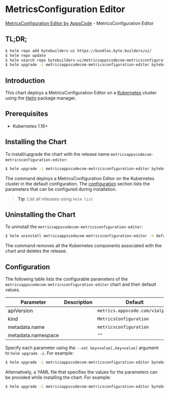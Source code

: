 # MetricsConfiguration Editor

[MetricsConfiguration Editor by AppsCode](https://byte.builders) - MetricsConfiguration Editor

## TL;DR;

```bash
$ helm repo add bytebuilders-ui https://bundles.byte.builders/ui/
$ helm repo update
$ helm search repo bytebuilders-ui/metricsappscodecom-metricsconfiguration-editor --version=v0.4.18
$ helm upgrade -i metricsappscodecom-metricsconfiguration-editor bytebuilders-ui/metricsappscodecom-metricsconfiguration-editor -n default --create-namespace --version=v0.4.18
```

## Introduction

This chart deploys a MetricsConfiguration Editor on a [Kubernetes](http://kubernetes.io) cluster using the [Helm](https://helm.sh) package manager.

## Prerequisites

- Kubernetes 1.16+

## Installing the Chart

To install/upgrade the chart with the release name `metricsappscodecom-metricsconfiguration-editor`:

```bash
$ helm upgrade -i metricsappscodecom-metricsconfiguration-editor bytebuilders-ui/metricsappscodecom-metricsconfiguration-editor -n default --create-namespace --version=v0.4.18
```

The command deploys a MetricsConfiguration Editor on the Kubernetes cluster in the default configuration. The [configuration](#configuration) section lists the parameters that can be configured during installation.

> **Tip**: List all releases using `helm list`

## Uninstalling the Chart

To uninstall the `metricsappscodecom-metricsconfiguration-editor`:

```bash
$ helm uninstall metricsappscodecom-metricsconfiguration-editor -n default
```

The command removes all the Kubernetes components associated with the chart and deletes the release.

## Configuration

The following table lists the configurable parameters of the `metricsappscodecom-metricsconfiguration-editor` chart and their default values.

|     Parameter      | Description |                  Default                   |
|--------------------|-------------|--------------------------------------------|
| apiVersion         |             | <code>metrics.appscode.com/v1alpha1</code> |
| kind               |             | <code>MetricsConfiguration</code>          |
| metadata.name      |             | <code>metricsconfiguration</code>          |
| metadata.namespace |             | <code>""</code>                            |


Specify each parameter using the `--set key=value[,key=value]` argument to `helm upgrade -i`. For example:

```bash
$ helm upgrade -i metricsappscodecom-metricsconfiguration-editor bytebuilders-ui/metricsappscodecom-metricsconfiguration-editor -n default --create-namespace --version=v0.4.18 --set apiVersion=metrics.appscode.com/v1alpha1
```

Alternatively, a YAML file that specifies the values for the parameters can be provided while
installing the chart. For example:

```bash
$ helm upgrade -i metricsappscodecom-metricsconfiguration-editor bytebuilders-ui/metricsappscodecom-metricsconfiguration-editor -n default --create-namespace --version=v0.4.18 --values values.yaml
```
